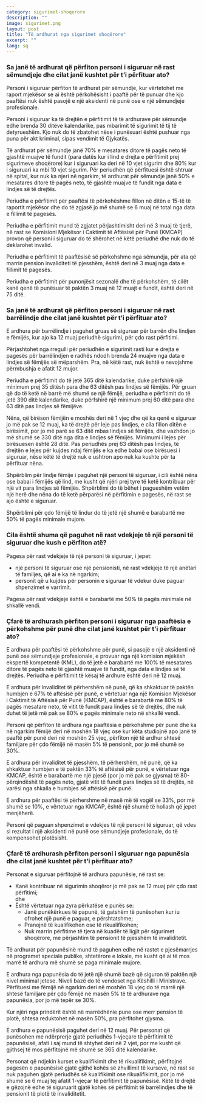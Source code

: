 ```yaml
---
category: sigurimet-shoqerore
description: ""
image: sigurimet.png
layout: post
title: "Të ardhurat nga sigurimet shoqërore"
excerpt: ""
lang: sq
---
```

<script>
var data = { topics: [
  {
    title: "Të ardhurat që përfitohen në rast sëmundjeje",
    text: function(){ return $("#part1").html(); }
  },
  {
    title: "Të ardhurat në rast barrëlindjeje",
    text: function(){ return $("#part2").html(); }
  },
  {
    title: "Shuma që paguhet në rast vdekjeje të një personi",
    text: function(){ return $("#part3").html(); }
  },
  {
    title: "Të ardhurat nga paaftësia e përkohshme",
    text: function(){ return $("#part4").html(); }
  },
  {
    title: "Të ardhurat nga papunësia",
    text: function(){ return $("#part5").html(); }
  }
]};
</script>

<div id="part1" class="hidden">
<h3>Sa janë të ardhurat që përfiton personi i siguruar në rast sëmundjeje dhe cilat janë kushtet për t’i përfituar ato?</h3>
<p>Personi i siguruar përfiton të ardhurat për sëmundje, kur vërtetohet me raport mjekësor se ai është përkohësisht i paaftë për të punuar dhe kjo paaftësi nuk është pasojë e një aksidenti në punë ose e një sëmundjeje profesionale.</p>
<p>Personi i siguruar ka të drejtën e përfitimit të të ardhurave për sëmundje edhe brenda 30 ditëve kalendarike, pas mbarimit të sigurimit të tij të detyrueshëm. Kjo nuk do të zbatohet nëse i punësuari është pushuar nga puna për akt kriminal, sipas vendimit të Gjykatës.</p>
<p>Të ardhurat për sëmundje janë 70% e mesatares ditore të pagës neto të gjashtë muajve të fundit (para datës kur i lind e drejta e përfitimit prej sigurimeve shoqërore) kur i siguruari ka deri në 10 vjet sigurim dhe 80% kur i siguruari ka mbi 10 vjet sigurim. Për periudhën që përfituesi është shtruar në spital, kur nuk ka njeri në ngarkim, të ardhurat për sëmundje janë 50% e mesatares ditore të pagës neto, të gjashtë muajve të fundit nga data e lindjes së të  drejtës.</p>
<p>Periudha e përfitimit për paaftësi të përkohëshme fillon në ditën e 15-të të raportit mjekësor dhe do të zgjasë jo më shumë se 6 muaj në total nga data e fillimit të pagesës.</p>
<p>Periudha e përfitimit mund të zgjatet përjashtimisht deri në 3 muaj të tjerë, në rast se Komisioni Mjekësor i Caktimit të Aftësisë për Punë (KMCAP) provon që personi i siguruar do të shërohet në këtë periudhë dhe nuk do të deklarohet invalid.</p>
<p>Periudha e përfitimit të paaftësisë së përkohshme nga sëmundja, për ata që marrin pension invaliditeti të pjesshëm, është deri në 3 muaj nga data e fillimit të pagesës.</p>
<p>Periudha e përfitimit për punonjësit sezonalë dhe të përkohshëm, të cilët kanë qenë të punësuar të paktën 3 muaj në 12 muajt e fundit, është deri në 75 ditë.</p>
</div>

<div id="part2" class="hidden">
<h3>Sa janë të ardhurat që përfiton personi i siguruar në rast barrëlindje dhe cilat janë kushtet për t’i përfituar ato?</h3>
<p>E ardhura për barrëlindje i paguhet gruas së siguruar për barrën dhe lindjen e fëmijës, kur ajo ka 12 muaj periudhë sigurimi, për çdo rast përfitimi. </p>
<p>Përjashtohet nga rregulli për periudhën e sigurimit rasti kur e drejta e pagesës për barrëlindjen e radhës ndodh brenda 24 muajve nga data e lindjes së fëmijës së mëparshëm. Pra, në këtë rast, nuk është e nevojshme përmbushja e afatit 12 mujor.</p>
<p>Periudha e përfitimit do të jetë 365 ditë kalendarike, duke përfshirë një minimum prej 35 ditësh para dhe 63 ditësh pas lindjes së fëmijës. Për gruan që do të ketë në barrë më shumë se një fëmijë, periudha e përfitimit do të jetë 390 ditë kalendarike, duke përfshirë një minimum prej 60 ditë para dhe 63 ditë pas lindjes së fëmijëve.</p>
<p>Nëna, që birëson fëmijën e moshës deri në 1 vjeç dhe që ka qenë e siguruar jo më pak se 12 muaj, ka të drejtë për leje pas lindjes, e cila fillon ditën e birësimit, por jo më parë se 63 ditë  mbas  lindjes së fëmijës, dhe vazhdon jo më shumë se 330 ditë nga dita e lindjes së fëmijës. Minimumi i lejes për birësuesen është 28 ditë. Pas periudhës prej 63 ditësh pas lindjes, të drejtën e lejes për kujdes ndaj fëmijës e ka edhe babai ose birësuesi i siguruar, nëse këtë të drejtë nuk e ushtron apo nuk ka kushte për ta përfituar nëna.</p>
<p>Shpërblim për lindje fëmije i paguhet një personi të siguruar, i cili është nëna ose babai i  fëmijës që lind, me kusht që njëri prej tyre të ketë kontribuar për një vit para lindjes së fëmijës. Shpërblimi do të bëhet i pagueshëm vetëm një herë dhe nëna do të ketë përparësi në përfitimin e pagesës, në rast se ajo është e siguruar.</p>
<p>Shpërblimi për çdo fëmijë të lindur do të jetë një shumë e barabartë me 50% të pagës minimale mujore.</p>
</div>

<div id="part3" class="hidden">
<h3>Cila është shuma që paguhet në rast vdekjeje të një personi të siguruar dhe kush e përfiton atë?</h3>
Pagesa për rast vdekjeje të një personi të siguruar, i jepet:
<ul>
<li>një personi të siguruar ose një pensionisti, në rast vdekjeje të një anëtari të familjes, që ai e ka në ngarkim;</li>
<li>personit që u kujdes për personin e siguruar të vdekur duke paguar shpenzimet e varrimit.</li>
</ul>
Pagesa për rast vdekjeje është e barabartë me 50% të pagës minimale në shkallë vendi.
</div>

<div id="part4" class="hidden">
<h3>Çfarë të ardhurash përfiton personi i siguruar nga paaftësia e përkohshme për punë dhe cilat janë kushtet për t’i përfituar ato?</h3>
<p>E ardhura për paaftësi të përkohshme për punë, si pasojë e një aksidenti në punë ose sëmundjeje profesionale, e provuar nga një komision mjekësh ekspertë kompetentë (KML), do të jetë e barabartë me 100% të mesatares ditore të pagës neto të gjashtë muajve të fundit, nga data e lindjes së të drejtës. Periudha e përfitimit të kësaj të ardhure është deri në 12 muaj.</p>
<p>E ardhura për invaliditet të përhershëm në punë, që ka shkaktuar të paktën humbjen e 67%  të aftësisë për punë, e vërtetuar nga një Komision Mjekësor i Caktimit të Aftësisë për Punë (KMCAP), është e barabartë me 80% të pagës mesatare neto, të vitit të fundit para lindjes së të drejtës, dhe nuk duhet të jetë  më pak se 80% e pagës minimale neto në shkallë vendi.</p>
<p>Personi që përfiton të ardhura nga paaftësia e përkohshme për punë dhe ka në ngarkim fëmijë deri në moshën 18 vjeç ose kur këta studiojnë apo janë të paaftë për punë deri në moshën 25 vjeç, përfiton një të ardhur shtesë familjare për çdo fëmijë në masën 5% të pensionit, por jo më shumë se 30%.</p>
<p>E ardhura për invaliditet të pjesshëm, të përhershëm, në punë, që ka shkaktuar humbjen e të paktën 33% të aftësisë për punë, e vërtetuar nga KMCAP, është e barabartë me një pjesë (por jo më pak se gjysma) të 80-përqindëshit të pagës neto, gjatë vitit të fundit para lindjes së të drejtës, në varësi nga shkalla e humbjes së aftësisë për punë.</p>
<p>E ardhura për paaftësi të përhershme në masë më të vogël se 33%, por më shumë se 10%, e vërtetuar nga KMCAP, është një shumë të hollash që jepet menjëherë.</p>
<p>Personi që paguan shpenzimet e vdekjes të një personi të siguruar, që vdes si rezultat i një aksidenti në punë ose sëmundjeje profesionale, do të kompensohet plotësisht.</p>
</div>

<div id="part5" class="hidden">
<h3>Çfarë të ardhurash përfiton personi i siguruar nga papunësia dhe cilat janë kushtet për t’i përfituar ato?</h3>
Personat e siguruar përfitojnë të ardhura papunësie, në rast se:
<ul>
<li>Kanë kontribuar në sigurimin shoqëror jo më pak se 12 muaj për çdo rast përfitimi;</li>
dhe
<li>Është vërtetuar nga zyra përkatëse e punës se:
<ul>
<li>Janë punëkërkues të papunë, të gatshëm të punësohen kur iu ofrohet një punë e paguar, e përshtatshme;</li>
<li>Pranojnë të kualifikohen ose të rikualifikohen;</li>
<li>Nuk marrin përfitime të tjera në kuadër të ligjit për sigurimet shoqërore, me përjashtim të pensionit të pjesshëm të invaliditetit.</li>
</ul>
</li>
</ul>
<p>Të ardhurat për papunësinë mund të paguhen edhe në rastet e pjesëmarrjes në programet speciale publike, shtetërore e lokale, me kusht që ai të mos marrë të ardhura më shumë se paga minimale mujore.</p>
<p>E ardhura nga papunësia do të jetë një shumë bazë që siguron të paktën një nivel minimal jetese. Niveli bazë do të vendoset nga Këshilli i Ministrave. Përfituesi me fëmijë në ngarkim deri në moshën 18 vjeç do të marrë një shtesë familjare për çdo fëmijë në masën 5% të të ardhurave nga papunësia, por jo më tepër se 30%.</p>
<p>Kur njëri nga prindërit është në marrëdhënie pune ose merr pension të plotë, shtesa reduktohet në masën 50%, pra përfitohet gjysma.</p>
<p>E ardhura e papunësisë paguhet deri në 12 muaj. Për personat që punësohen me ndërprerje gjatë periudhës 1-vjeçare të përfitimit të papunësisë, afati i saj mund të shtyhet deri në 2 vjet, por me kusht që gjithsej të mos përfitojnë më shumë se 365 ditë kalendarike.</p>
<p>Personat që ndjekin kurset e kualifikimit dhe të rikualifikimit, përfitojnë pagesën e papunësisë gjatë gjithë kohës së zhvillimit të kurseve, në rast se nuk paguhen gjatë periudhës së kualifikimit ose rikualifikimit, por jo më shumë se 6 muaj tej afatit 1-vjeçar të përfitimit të papunësisë. Këtë të drejtë e gëzojnë edhe të siguruarit gjatë kohës së përfitimit të barrëlindjes dhe të pensionit të plotë të invaliditetit.</p>
</div>

<div class="post-content"></div>

